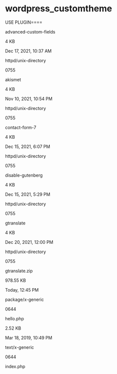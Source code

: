 # wordpress_customtheme

USE PLUGIN====

advanced-custom-fields
	
4 KB
	
Dec 17, 2021, 10:37 AM
	
httpd/unix-directory
	
0755
	
akismet
	
4 KB
	
Nov 10, 2021, 10:54 PM
	
httpd/unix-directory
	
0755
	
contact-form-7
	
4 KB
	
Dec 15, 2021, 6:07 PM
	
httpd/unix-directory
	
0755
	
disable-gutenberg
	
4 KB
	
Dec 15, 2021, 5:29 PM
	
httpd/unix-directory
	
0755
	
gtranslate
	
4 KB
	
Dec 20, 2021, 12:00 PM
	
httpd/unix-directory
	
0755
	
gtranslate.zip
	
978.55 KB
	
Today, 12:45 PM
	
package/x-generic
	
0644
	
hello.php
	
2.52 KB
	
Mar 18, 2019, 10:49 PM
	
text/x-generic
	
0644
	
index.php
